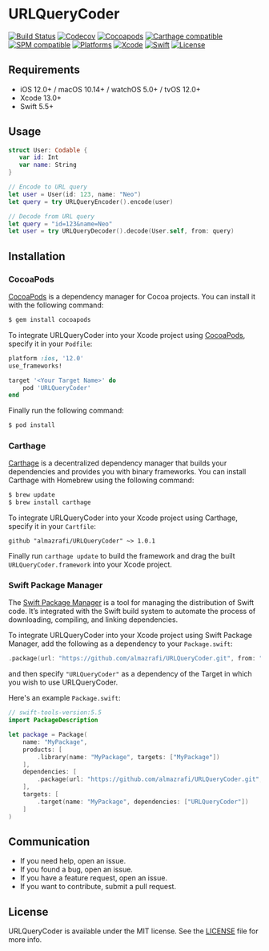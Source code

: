 # URLQueryCoder
[![Build Status](https://github.com/almazrafi/URLQueryCoder/workflows/CI/badge.svg?branch=main)](https://github.com/almazrafi/URLQueryCoder/actions)
[![Codecov](https://codecov.io/gh/almazrafi/URLQueryCoder/branch/main/graph/badge.svg?token=DRFk9RWXWB)](https://codecov.io/gh/almazrafi/URLQueryCoder)
[![Cocoapods](https://img.shields.io/cocoapods/v/URLQueryCoder)](http://cocoapods.org/pods/URLQueryCoder)
[![Carthage compatible](https://img.shields.io/badge/Carthage-Compatible-brightgreen.svg?style=flat)](https://github.com/Carthage/Carthage)
[![SPM compatible](https://img.shields.io/badge/SPM-Compatible-brightgreen.svg?style=flat)](https://swift.org/package-manager/)
[![Platforms](https://img.shields.io/cocoapods/p/URLQueryCoder)](https://developer.apple.com/discover/)
[![Xcode](https://img.shields.io/badge/Xcode-13-blue)](https://developer.apple.com/xcode)
[![Swift](https://img.shields.io/badge/Swift-5.5-orange)](https://swift.org)
[![License](https://img.shields.io/github/license/almazrafi/URLQueryCoder)](https://opensource.org/licenses/MIT)

## Requirements
- iOS 12.0+ / macOS 10.14+ / watchOS 5.0+ / tvOS 12.0+
- Xcode 13.0+
- Swift 5.5+

## Usage
```swift
struct User: Codable {
   var id: Int
   var name: String
}

// Encode to URL query
let user = User(id: 123, name: "Neo")
let query = try URLQueryEncoder().encode(user)

// Decode from URL query
let query = "id=123&name=Neo"
let user = try URLQueryDecoder().decode(User.self, from: query)
```

## Installation
### CocoaPods
[CocoaPods](http://cocoapods.org) is a dependency manager for Cocoa projects. You can install it with the following command:
``` bash
$ gem install cocoapods
```

To integrate URLQueryCoder into your Xcode project using [CocoaPods](http://cocoapods.org), specify it in your `Podfile`:
``` ruby
platform :ios, '12.0'
use_frameworks!

target '<Your Target Name>' do
    pod 'URLQueryCoder'
end
```

Finally run the following command:
``` bash
$ pod install
```

### Carthage
[Carthage](https://github.com/Carthage/Carthage) is a decentralized dependency manager that builds your dependencies and provides you with binary frameworks. You can install Carthage with Homebrew using the following command:
``` bash
$ brew update
$ brew install carthage
```

To integrate URLQueryCoder into your Xcode project using Carthage, specify it in your `Cartfile`:
``` ogdl
github "almazrafi/URLQueryCoder" ~> 1.0.1
```

Finally run `carthage update` to build the framework and drag the built `URLQueryCoder.framework` into your Xcode project.

### Swift Package Manager
The [Swift Package Manager](https://swift.org/package-manager/) is a tool for managing the distribution of Swift code. It’s integrated with the Swift build system to automate the process of downloading, compiling, and linking dependencies.

To integrate URLQueryCoder into your Xcode project using Swift Package Manager,
add the following as a dependency to your `Package.swift`:
``` swift
.package(url: "https://github.com/almazrafi/URLQueryCoder.git", from: "1.0.1")
```
and then specify `"URLQueryCoder"` as a dependency of the Target in which you wish to use URLQueryCoder.

Here's an example `Package.swift`:
``` swift
// swift-tools-version:5.5
import PackageDescription

let package = Package(
    name: "MyPackage",
    products: [
        .library(name: "MyPackage", targets: ["MyPackage"])
    ],
    dependencies: [
        .package(url: "https://github.com/almazrafi/URLQueryCoder.git", from: "1.0.1")
    ],
    targets: [
        .target(name: "MyPackage", dependencies: ["URLQueryCoder"])
    ]
)
```

## Communication
- If you need help, open an issue.
- If you found a bug, open an issue.
- If you have a feature request, open an issue.
- If you want to contribute, submit a pull request.

## License
URLQueryCoder is available under the MIT license. See the [LICENSE](LICENSE) file for more info.
